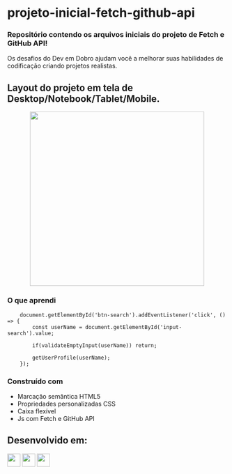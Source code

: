 # projeto-inicial-fetch-github-api

### Repositório contendo os arquivos iniciais do projeto de Fetch e GitHub API!

Os desafios do Dev em Dobro ajudam você a melhorar suas habilidades de codificação criando projetos realistas.

## Layout do projeto em tela de Desktop/Notebook/Tablet/Mobile.

<div align="center">

  <img src="https://github.com/HumbertoFox/repository/assets/126817628/70a25b2c-22dd-4773-8164-ef444a2d5d1d" width="400px"/>

</div>

### O que aprendi

```Js
    document.getElementById('btn-search').addEventListener('click', () => {
        const userName = document.getElementById('input-search').value;

        if(validateEmptyInput(userName)) return;

        getUserProfile(userName);
    });
```

### Construído com

- Marcação semântica HTML5
- Propriedades personalizadas CSS
- Caixa flexível
- Js com Fetch e GitHub API

## Desenvolvido em:

<div>
  <img src="https://cdn.jsdelivr.net/gh/devicons/devicon/icons/html5/html5-original.svg" width="30px"/>
  <img src="https://cdn.jsdelivr.net/gh/devicons/devicon/icons/css3/css3-original.svg" width="30px"/>
  <img src="https://cdn.jsdelivr.net/gh/devicons/devicon/icons/javascript/javascript-plain.svg" width="30px"/>
</div>
